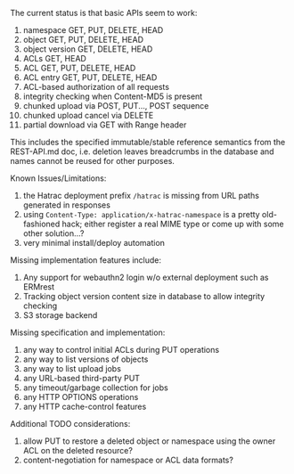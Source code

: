 
The current status is that basic APIs seem to work: 
 
1. namespace GET, PUT, DELETE, HEAD
1. object GET, PUT, DELETE, HEAD
1. object version GET, DELETE, HEAD
1. ACLs GET, HEAD
1. ACL GET, PUT, DELETE, HEAD
1. ACL entry GET, PUT, DELETE, HEAD
1. ACL-based authorization of all requests
1. integrity checking when Content-MD5 is present
1. chunked upload via POST, PUT..., POST sequence
1. chunked upload cancel via DELETE
1. partial download via GET with Range header

This includes the specified immutable/stable reference semantics from 
the REST-API.md doc, i.e. deletion leaves breadcrumbs in the database 
and names cannot be reused for other purposes. 

Known Issues/Limitations:

1. the Hatrac deployment prefix `/hatrac` is missing from URL paths
   generated in responses
1. using `Content-Type: application/x-hatrac-namespace` is a pretty
   old-fashioned hack; either register a real MIME type or come up
   with some other solution...?
1. very minimal install/deploy automation

Missing implementation features include: 
 
1. Any support for webauthn2 login w/o external deployment such as ERMrest
1. Tracking object version content size in database to allow integrity checking
1. S3 storage backend 
 
Missing specification and implementation: 

1. any way to control initial ACLs during PUT operations 
1. any way to list versions of objects 
1. any way to list upload jobs 
1. any URL-based third-party PUT 
1. any timeout/garbage collection for jobs 
1. any HTTP OPTIONS operations 
1. any HTTP cache-control features 

Additional TODO considerations:

1. allow PUT to restore a deleted object or namespace using the owner
   ACL on the deleted resource?
1. content-negotiation for namespace or ACL data formats?
